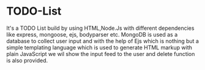 # TODO-List
It's a TODO List build by using HTML,Node.Js with different dependencies like express, mongoose, ejs, bodyparser etc. MongoDB is used as a database to collect user input and with the help of 
Ejs which is nothing but a simple templating language which is used to generate HTML markup with plain JavaScript we wil show the input feed to the user and delete function is 
also provided.
